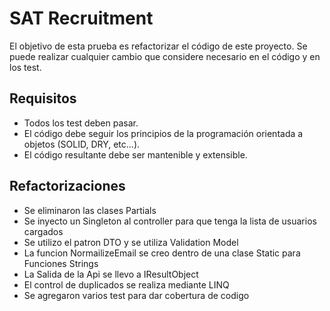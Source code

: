 # SAT Recruitment

El objetivo de esta prueba es refactorizar el código de este proyecto.
Se puede realizar cualquier cambio que considere necesario en el código y en los test.


## Requisitos 

- Todos los test deben pasar.
- El código debe seguir los principios de la programación orientada a objetos (SOLID, DRY, etc...).
- El código resultante debe ser mantenible y extensible.

## Refactorizaciones
 - Se eliminaron las clases Partials
 - Se inyecto un Singleton al controller para que tenga la lista de usuarios cargados
 - Se utilizo el patron DTO y se utiliza Validation Model
 - La funcion NormailizeEmail se creo dentro de una clase Static para Funciones Strings
 - La Salida de la Api se llevo a IResultObject
 - El control de duplicados se realiza mediante LINQ
 - Se agregaron varios test para dar cobertura de codigo
 
 
 
 
 
 
